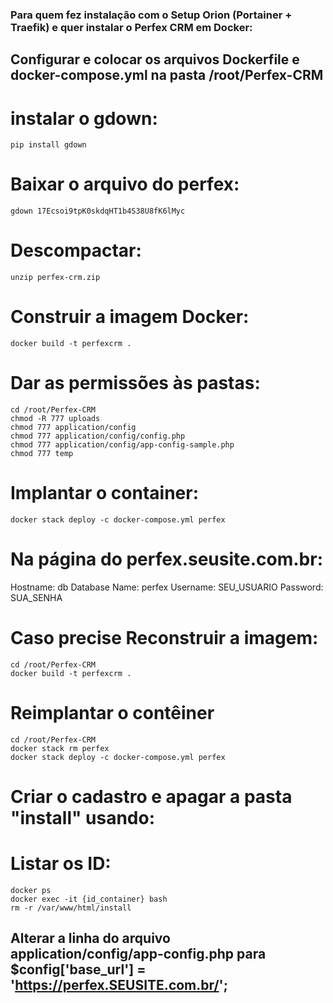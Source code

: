 ### Para quem fez instalação com o Setup Orion (Portainer + Traefik) e quer instalar o Perfex CRM em Docker:

## Configurar e colocar os arquivos Dockerfile e docker-compose.yml na pasta /root/Perfex-CRM

# instalar o gdown:
```
pip install gdown
```
# Baixar o arquivo do perfex: 
```
gdown 17Ecsoi9tpK0skdqHT1b4S38U8fK6lMyc
```
# Descompactar: 
```
unzip perfex-crm.zip
```
# Construir a imagem Docker:
```
docker build -t perfexcrm .
```

# Dar as permissões às pastas:
```
cd /root/Perfex-CRM
chmod -R 777 uploads
chmod 777 application/config
chmod 777 application/config/config.php
chmod 777 application/config/app-config-sample.php
chmod 777 temp
```

# Implantar o container:
```
docker stack deploy -c docker-compose.yml perfex
```
# Na página do perfex.seusite.com.br:
Hostname: db
Database Name: perfex
Username: SEU_USUARIO
Password: SUA_SENHA

# Caso precise Reconstruir a imagem:
```
cd /root/Perfex-CRM
docker build -t perfexcrm .
```
# Reimplantar o contêiner
```
cd /root/Perfex-CRM
docker stack rm perfex
docker stack deploy -c docker-compose.yml perfex
```

# Criar o cadastro e apagar a pasta "install" usando: 
# Listar os ID:
```
docker ps
docker exec -it {id_container} bash
rm -r /var/www/html/install
```
## Alterar a linha do arquivo application/config/app-config.php para $config['base_url'] = 'https://perfex.SEUSITE.com.br/';
